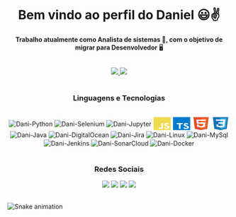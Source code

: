 <h1 align="center" ><b>Bem vindo ao perfil do Daniel</b> 😃✌️</h1>


<p align="center"><b>Trabalho atualmente como Analista de sistemas 🧐, com o objetivo de migrar para Desenvolvedor</b> 🖥️</p>


</br>


<div align="center">
        <a href="https://github.com/Daniel-Silva97">
        <img height="180em" src="https://github-readme-stats.vercel.app/api?username=Daniel-Silva97&show_icons=true&theme=react&include_all_commits=true&count_private=true"/>
        <img height="180em" src="https://github-readme-stats.vercel.app/api/top-langs/?username=Daniel-Silva97&layout=compact&langs_count=7&theme=react"></a>
</div>


</br>


<h3 align="center"><b>Linguagens e Tecnologias</b></h3>

<div style="display: inline_block" align="center"><br>
        <img align="center" title="Python" alt="Dani-Python" height="30" width="40" src="https://user-images.githubusercontent.com/83096774/160290317-84bf5f44-09ab-4ade-a62b-98cfd921c57c.svg">
        <img align="center" title="Selenium" alt="Dani-Selenium" height="30" width="40" src="https://user-images.githubusercontent.com/83096774/160290148-870ab7ea-be71-4ab4-8c81-797d7d0b31e8.svg">
        <img align="center" title="Jupyter" alt="Dani-Jupyter" height="30" width="40" src="https://user-images.githubusercontent.com/83096774/160288042-63fef620-419a-49a9-8358-1a5f5f0e1289.svg">
        <img align="center" title="JavaScript" alt="Dani-Js" height="30" width="40" src="https://raw.githubusercontent.com/devicons/devicon/master/icons/javascript/javascript-plain.svg">
        <img align="center" title="TypeScript" alt=Dani-TypeScript" height="30" width="40" src="https://raw.githubusercontent.com/devicons/devicon/master/icons/typescript/typescript-plain.svg">
        <img align="center" title="HTML" alt="Dani-HTML" height="30" width="40" src="https://raw.githubusercontent.com/devicons/devicon/master/icons/html5/html5-original.svg">
        <img align="center" title="CSS" alt="Dani-CSS" height="30" width="40" src="https://raw.githubusercontent.com/devicons/devicon/master/icons/css3/css3-original.svg">
        <img align="center" title="Java" alt="Dani-Java" height="30" width="40" src="https://user-images.githubusercontent.com/83096774/160287932-05167deb-93cc-42dc-9515-3373c6f21358.svg">
        <img align="center" title="Digital Ocean" alt="Dani-DigitalOcean" height="30" width="40" src="https://user-images.githubusercontent.com/83096774/160290582-00fc6fac-be6c-4220-97df-480cf7c698d0.svg">
        <img align="center" title="Jira" alt="Dani-Jira" height="30" width="40" src="https://user-images.githubusercontent.com/83096774/160290624-aef51350-f4c0-428a-a026-b0683526afcb.svg">
        <img align="center" title="Linux" alt="Dani-Linux" height="30" width="40" src="https://user-images.githubusercontent.com/83096774/160290053-b5240661-36f8-47ba-84c1-95956d91124d.svg">
        <img align="center" title="MySQL" alt="Dani-MySql" height="30" width="40" src="https://user-images.githubusercontent.com/83096774/160290652-647b4424-e4a8-404a-bde3-d945edb6a79c.svg">
        <img align="center" title="Jenkins" alt="Dani-Jenkins" height="30" width="40" src="https://user-images.githubusercontent.com/83096774/160290804-5d2bc719-b085-4208-a369-94b5a4d18ae1.svg"> 
        <img align="center" title="SonarCloud" alt="Dani-SonarCloud" height="30" width="40" src="https://user-images.githubusercontent.com/83096774/160928855-76e3c2f4-f6cb-4f48-8bf4-1729a350c75f.svg">
        <img align="center" title="Docker" alt="Dani-Docker" height="30" width="40" src="https://user-images.githubusercontent.com/83096774/170579377-76947736-7943-4361-986d-39a6670f1260.svg">      
</div>



</br>



<h3 align="center"><b>Redes Sociais</b></h3>
<div align="center">
        <a href="https://wa.me/5511963826283" target="_blank"><img src="https://img.shields.io/badge/WhatsApp-25D366?style=for-the-badge&logo=whatsapp&logoColor=white"></a>          
        <a href = "mailto:danielsp699@gmail.com"><img src="https://img.shields.io/badge/Gmail-D14836?style=for-the-badge&logo=gmail&logoColor=white" target="_blank"></a>
        <a href="https://www.linkedin.com/in/danielspedro/" {target="_blank"}><img src="https://img.shields.io/badge/-LinkedIn-%230077B5?style=for-the-badge&logo=linkedin&logoColor=white"></a> 
        <a href="https://github.com/Daniel-Silva97" target="_blank"><img src="https://img.shields.io/badge/GitHub-100000?style=for-the-badge&logo=github&logoColor=white"></a> 
</div>


</br>

![Snake animation](https://github.com/Daniel-Silva97/Daniel-Silva97/blob/output/github-contribution-grid-snake.svg)




